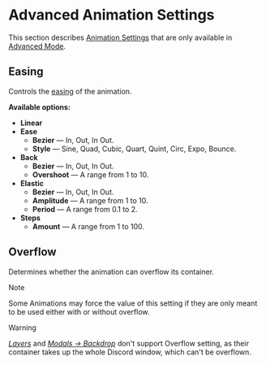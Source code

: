 <script setup>
import easing from '../assets/lottie/easing.json'
import overflow from '../assets/lottie/overflow.json'
</script>

# Advanced Animation Settings

This section describes [Animation Settings](./animation-settings) that are only available in [Advanced Mode](./advanced-mode).

## Easing

Controls the [easing](https://easings.net/) of the animation.

<Lottie :animation-data="easing" style="max-width: 450px;" />

**Available options:**
- **Linear**
- **Ease**
  - **Bezier** — In, Out, In Out.
  - **Style** — Sine, Quad, Cubic, Quart, Quint, Circ, Expo, Bounce.
- **Back**
  - **Bezier** — In, Out, In Out.
  - **Overshoot** — A range from 1 to 10.
- **Elastic**
  - **Bezier** — In, Out, In Out.
  - **Amplitude** — A range from 1 to 10.
  - **Period** — A range from 0.1 to 2.
- **Steps**
  - **Amount** — A range from 1 to 100.

## Overflow

Determines whether the animation can overflow its container.

<Lottie :animation-data="overflow" />

> [!NOTE]
> Some Animations may force the value of this setting if they are only meant to be used either with or without overflow.

> [!WARNING]
> [_Layers_](./modules#layers) and [_Modals -> Backdrop_](./modules#modals-backdrop) don't support Overflow setting, as their container takes up the whole Discord window, which can't be overflown.
